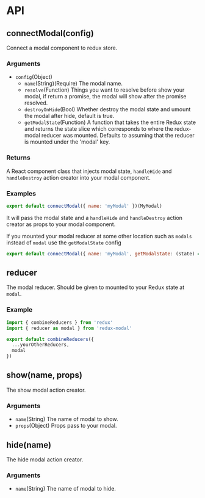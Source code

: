 # API

## connectModal(config)

Connect a modal component to redux store.

### Arguments

* `config`(Object)
  * `name`(String)(Require) The modal name.
  * `resolve`(Function) Things you want to resolve before show your modal, if return a promise, the modal will show after the promise resolved.
  * `destroyOnHide`(Bool) Whether destroy the modal state and umount the modal after hide, default is true.
  * `getModalState`(Function) A function that takes the entire Redux state and returns the state slice which corresponds to where the redux-modal reducer was mounted. Defaults to assuming that the reducer is mounted under the 'modal' key.

### Returns

A React component class that injects modal state, `handleHide` and `handleDestroy` action creator into your modal component.

### Examples

```javascript
export default connectModal({ name: 'myModal' })(MyModal)
```
It will pass the modal state and a `handleHide` and `handleDestroy` action creator as props to your modal component.

If you mounted your modal reducer at some other location such as `modals` instead of `modal` use the `getModalState` config
```javascript
export default connectModal({ name: 'myModal', getModalState: (state) => state.modals })(MyModal)
```

## reducer

The modal reducer. Should be given to mounted to your Redux state at `modal`.

### Example

```javascript
import { combineReducers } from 'redux'
import { reducer as modal } from 'redux-modal'

export default combineReducers({
  ...yourOtherReducers,
  modal
})
```

## show(name, props)

The show modal action creator.

### Arguments

* `name`(String) The name of modal to show.
* `props`(Object) Props pass to your modal.

## hide(name)

The hide modal action creator.

### Arguments

* `name`(String) The name of modal to hide.

